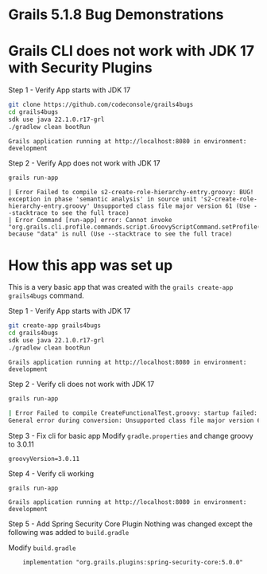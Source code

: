 # Grails 5.1.8 Bug Demonstrations
# Grails CLI does not work with JDK 17 with Security Plugins

Step 1 - Verify App starts with JDK 17
```bash
git clone https://github.com/codeconsole/grails4bugs
cd grails4bugs
sdk use java 22.1.0.r17-grl
./gradlew clean bootRun
```
```Grails application running at http://localhost:8080 in environment: development```


Step 2 - Verify App does not work with JDK 17
```bash
grails run-app
```
```
| Error Failed to compile s2-create-role-hierarchy-entry.groovy: BUG! exception in phase 'semantic analysis' in source unit 's2-create-role-hierarchy-entry.groovy' Unsupported class file major version 61 (Use --stacktrace to see the full trace)
| Error Command [run-app] error: Cannot invoke "org.grails.cli.profile.commands.script.GroovyScriptCommand.setProfile(org.grails.cli.profile.Profile)" because "data" is null (Use --stacktrace to see the full trace)
```

# How this app was set up

This is a very basic app that was created with the `grails create-app grails4bugs` command.

Step 1 - Verify App starts with JDK 17
```bash
git create-app grails4bugs
cd grails4bugs
sdk use java 22.1.0.r17-grl
./gradlew clean bootRun
```
```Grails application running at http://localhost:8080 in environment: development```

Step 2 - Verify cli does not work with JDK 17
```bash
grails run-app

| Error Failed to compile CreateFunctionalTest.groovy: startup failed:
General error during conversion: Unsupported class file major version 61
```

Step 3 - Fix cli for basic app
Modify `gradle.properties` and change groovy to 3.0.11
```
groovyVersion=3.0.11
```

Step 4 - Verify cli working
```bash
grails run-app
```
```Grails application running at http://localhost:8080 in environment: development```


Step 5 - Add Spring Security Core Plugin
Nothing was changed except the following was added to `build.gradle`

Modify `build.gradle`
```
    implementation "org.grails.plugins:spring-security-core:5.0.0"
```

